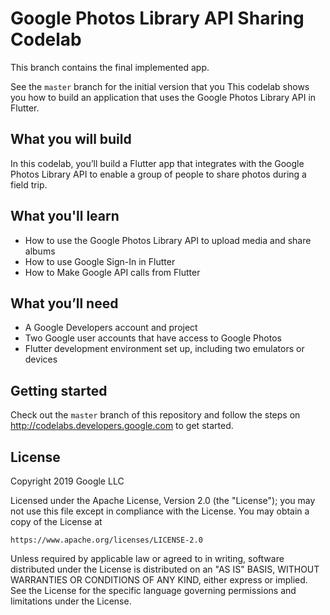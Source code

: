 # Google Photos Library API Sharing Codelab

This branch contains the final implemented app.

See the `master` branch for the initial version that you 
This codelab shows you how to build an application that uses the Google Photos Library API
in Flutter.

## What you will build

In this codelab, you’ll build a Flutter app that integrates with the Google Photos Library API to 
enable a group of people to share photos during a field trip. 

## What you'll learn

* How to use the Google Photos Library API to upload media and share albums
* How to use Google Sign-In in Flutter
* How to Make Google API calls from Flutter

## What you’ll need

* A Google Developers account and project
* Two Google user accounts that have access to Google Photos
* Flutter development environment set up, including two emulators or devices


## Getting started

Check out the `master` branch of this repository and follow the steps on 
http://codelabs.developers.google.com to get started.

## License

Copyright 2019 Google LLC

Licensed under the Apache License, Version 2.0 (the "License");
you may not use this file except in compliance with the License.
You may obtain a copy of the License at

    https://www.apache.org/licenses/LICENSE-2.0

Unless required by applicable law or agreed to in writing, software
distributed under the License is distributed on an "AS IS" BASIS,
WITHOUT WARRANTIES OR CONDITIONS OF ANY KIND, either express or implied.
See the License for the specific language governing permissions and
limitations under the License.